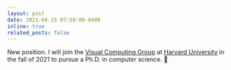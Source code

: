 ```yaml
---
layout: post
date: 2021-04-15 07:59:00-0400
inline: true
related_posts: false
---
```


New position. I will join the [Visual Computing Group](https://vcg.seas.harvard.edu/) at [Harvard University](https://www.seas.harvard.edu/) in the fall of 2021 to pursue a Ph.D. in computer science. :tada:
